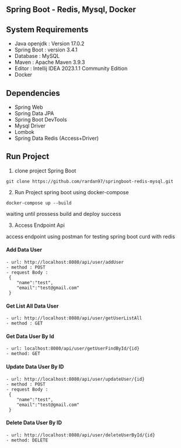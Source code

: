 ## Spring Boot - Redis, Mysql, Docker

## System Requirements

- Java openjdk : Version 17.0.2
- Spring Boot : version 3.4.1
- Database : MySQL
- Maven : Apache Maven 3.9.3
- Editor : Intellij IDEA 2023.1.1 Community Edition
- Docker

## Dependencies

- Spring Web
- Spring Data JPA
- Spring Boot DevTools
- Mysql Driver
- Lombok
- Spring Data Redis (Access+Driver)

## Run Project

1. clone project Spring Boot
```
git clone https://github.com/rardan97/springboot-redis-mysql.git
```
2. Run Project spring boot using docker-compose
```
docker-compose up --build
```
waiting until prossess build and deploy success




3. Access Endpoint Api

access endpoint using postman for testing spring boot curd with redis

#### Add Data User
```
- url: http://localhost:8080/api/user/addUser
- method : POST
- request Body : 
 {
    "name":"test",
    "email":"test@gmail.com"
 }
```

#### Get List All Data User
```
- url: http://localhost:8080/api/user/getUserListAll
- method : GET
```


#### Get Data User By Id
```
- url: localhost:8080/api/user/getUserFindById/{id}
- method: GET
```

#### Update Data User By ID
```
- url: http://localhost:8080/api/user/updateUser/{id}
- method : POST
- request Body : 
 {
    "name":"test",
    "email":"test@gmail.com"
 }
```


#### Delete Data User By ID
```
- url: http://localhost:8080/api/user/deleteUserById/{id}
- method: DELETE
```


